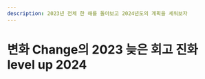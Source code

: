 ```yaml
---
description: 2023년 전체 한 해를 돌아보고 2024년도의 계획을 세워보자
---
```


# 변화 Change의 2023 늦은 회고 진화 level up 2024

